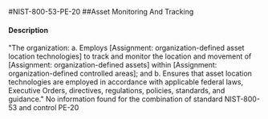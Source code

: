 #NIST-800-53-PE-20
##Asset Monitoring And Tracking
#### Description
"The organization:
  a.  Employs [Assignment: organization-defined asset location technologies] to track and monitor the location and movement of [Assignment: organization-defined assets] within [Assignment: organization-defined controlled areas]; and
  b.  Ensures that asset location technologies are employed in accordance with applicable federal laws, Executive Orders, directives, regulations, policies, standards, and guidance."
No information found for the combination of standard NIST-800-53 and control PE-20

